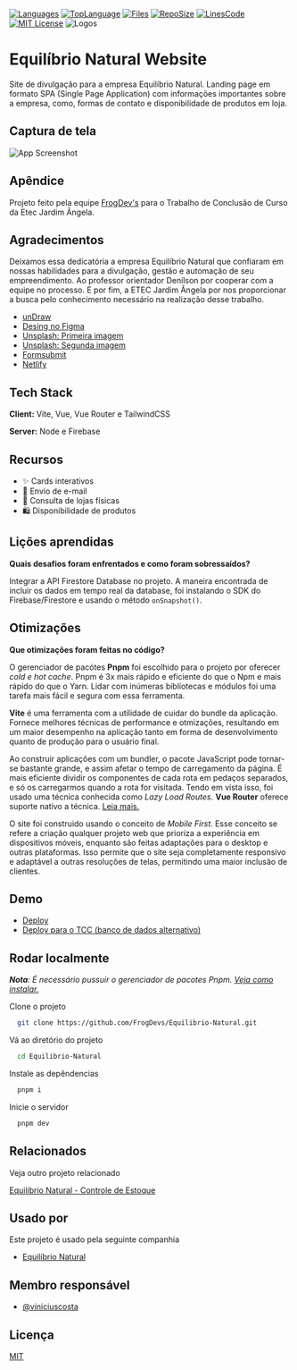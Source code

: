 [![Languages](https://img.shields.io/github/languages/count/FrogDevs/Equilibrio-Natural)](https://github.com/FrogDevs/Inventory-Control)
[![TopLanguage](https://img.shields.io/github/languages/top/FrogDevs/Equilibrio-Natural)](https://github.com/FrogDevs/Inventory-Control)
[![Files](https://img.shields.io/github/directory-file-count/FrogDevs/Equilibrio-Natural)](https://github.com/FrogDevs/Inventory-Control)
[![RepoSize](https://img.shields.io/github/repo-size/FrogDevs/Equilibrio-Natural)](https://github.com/FrogDevs/Inventory-Control)
[![LinesCode](https://img.shields.io/tokei/lines/github/FrogDevs/Equilibrio-Natural)](https://github.com/FrogDevs/Inventory-Control)
[![MIT License](https://img.shields.io/github/license/FrogDevs/Equilibrio-Natural)](https://choosealicense.com/licenses/mit/)
![Logos](https://i.imgur.com/E5pg9Hj.png)


# Equilíbrio Natural Website

Site de divulgação para a empresa Equilíbrio Natural. Landing page em formato SPA (Single Page Application) com informações importantes sobre a empresa, como, formas de contato e disponibilidade de produtos em loja.


## Captura de tela

![App Screenshot](https://i.imgur.com/e1wDuUZ.png)


## Apêndice

Projeto feito pela equipe [FrogDev's](https://github.com/FrogDevs) para o Trabalho de Conclusão de Curso da Etec Jardim Ângela.


## Agradecimentos

Deixamos essa dedicatória a empresa Equilíbrio Natural que confiaram em nossas habilidades para a divulgação, gestão e automação de seu empreendimento. Ao professor orientador Denílson por cooperar com a equipe no processo. E por fim, a ETEC Jardim Ângela por nos proporcionar a busca pelo conhecimento necessário na realização desse trabalho.
 
- [unDraw](https://undraw.co)
- [Desing no Figma](https://www.figma.com/community/file/1183921990401059288)
- [Unsplash: Primeira imagem](https://unsplash.com/photos/fb7yNPbT0l8)
- [Unsplash: Segunda imagem](https://unsplash.com/photos/1DMNn6gBbwQ)
- [Formsubmit](https://formsubmit.co/)
- [Netlify](https://www.netlify.com/)
 

## Tech Stack

**Client:** Vite, Vue, Vue Router e TailwindCSS

**Server:** Node e Firebase


## Recursos

- ✨ Cards interativos
- 📧 Envio de e-mail
- 🔎 Consulta de lojas físicas
- 🛍️ Disponibilidade de produtos

<!-- - Light/dark mode toggle
- Live previews
- Fullscreen mode
- Cross platform -->


## Lições aprendidas

**Quais desafios foram enfrentados e como foram sobressaídos?**

Integrar a API Firestore Database no projeto. A maneira encontrada de incluir os dados em tempo real da database, foi instalando o SDK do Firebase/Firestore e usando o método ```onSnapshot()```.


## Otimizações


**Que otimizações foram feitas no código?**

O gerenciador de pacótes **Pnpm** foi escolhido para o projeto por oferecer *cold e hot cache*. Pnpm é 3x mais rápido e eficiente do que o Npm e mais rápido do que o Yarn. Lidar com inúmeras biblíotecas e módulos foi uma tarefa mais fácil e segura com essa ferramenta.

**Vite** é uma ferramenta com a utilidade de cuidar do bundle da aplicação. Fornece melhores técnicas de performance e otmizações, resultando em um maior desempenho na aplicação tanto em forma de desenvolvimento quanto de produção para o usuário final.

Ao construir aplicações com um bundler, o pacote JavaScript pode tornar-se bastante grande, e assim afetar o tempo de carregamento da página. É mais eficiente dividir os componentes de cada rota em pedaços separados, e só os carregarmos quando a rota for visitada. Tendo em vista isso, foi usado uma técnica conhecida como *Lazy Load Routes*. **Vue Router** oferece suporte nativo a técnica. [Leia mais.](https://router.vuejs.org/guide/advanced/lazy-loading.html)

O site foi construido usando o conceito de *Mobile First*. Esse conceito se refere a criação qualquer projeto web que prioriza a experiência em dispositivos móveis, enquanto são feitas adaptações para o desktop e outras plataformas. Isso permite que o site seja completamente responsivo e adaptável a outras resoluções de telas, permitindo uma maior inclusão de clientes.


## Demo

- [Deploy](https://equilibrionatural.netlify.app)
- [Deploy para o TCC (banco de dados alternativo)](https://equilibrionaturaltcc.netlify.app)


## Rodar localmente

***Nota**: É necessário pussuir o gerenciador de pacotes Pnpm. [Veja como instalar.](https://pnpm.io/installation)*

Clone o projeto

```bash
  git clone https://github.com/FrogDevs/Equilibrio-Natural.git
```

Vá ao diretório do projeto

```bash
  cd Equilibrio-Natural 
```

Instale as depêndencias

```bash
  pnpm i
```

Inicie o servidor

```bash
  pnpm dev
```

## Relacionados

Veja outro projeto relacionado

[Equilíbrio Natural - Controle de Estoque](https://github.com/FrogDevs/Inventory-Control)


## Usado por

Este projeto é usado pela seguinte companhia

- [Equilíbrio Natural](https://equilibrionatural.netlify.app)


## Membro responsável

- [@viniciuscosta](https://github.com/Jolonte)

## Licença

[MIT](LICENSE)
